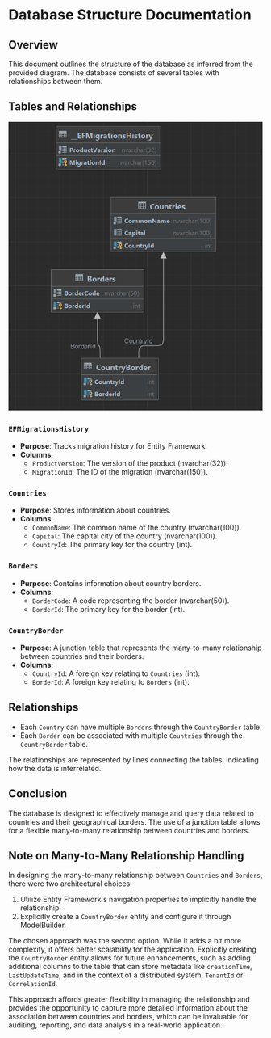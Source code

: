 
# Database Structure Documentation

## Overview

This document outlines the structure of the database as inferred from the provided diagram. The database consists of several tables with relationships between them.

## Tables and Relationships
![DatabaseDiagram.PNG](Images%2FDatabase%2FDatabaseDiagram.PNG)
### `EFMigrationsHistory`
- **Purpose**: Tracks migration history for Entity Framework.
- **Columns**:
  - `ProductVersion`: The version of the product (nvarchar(32)).
  - `MigrationId`: The ID of the migration (nvarchar(150)).

### `Countries`
- **Purpose**: Stores information about countries.
- **Columns**:
  - `CommonName`: The common name of the country (nvarchar(100)).
  - `Capital`: The capital city of the country (nvarchar(100)).
  - `CountryId`: The primary key for the country (int).

### `Borders`
- **Purpose**: Contains information about country borders.
- **Columns**:
  - `BorderCode`: A code representing the border (nvarchar(50)).
  - `BorderId`: The primary key for the border (int).

### `CountryBorder`
- **Purpose**: A junction table that represents the many-to-many relationship between countries and their borders.
- **Columns**:
  - `CountryId`: A foreign key relating to `Countries` (int).
  - `BorderId`: A foreign key relating to `Borders` (int).

## Relationships

- Each `Country` can have multiple `Borders` through the `CountryBorder` table.
- Each `Border` can be associated with multiple `Countries` through the `CountryBorder` table.

The relationships are represented by lines connecting the tables, indicating how the data is interrelated.

## Conclusion

The database is designed to effectively manage and query data related to countries and their geographical borders. The use of a junction table allows for a flexible many-to-many relationship between countries and borders.

## Note on Many-to-Many Relationship Handling

In designing the many-to-many relationship between `Countries` and `Borders`, there were two architectural choices:

1. Utilize Entity Framework's navigation properties to implicitly handle the relationship.
2. Explicitly create a `CountryBorder` entity and configure it through ModelBuilder.

The chosen approach was the second option. While it adds a bit more complexity, it offers better scalability for the application. Explicitly creating the `CountryBorder` entity allows for future enhancements, such as adding additional columns to the table that can store metadata like `creationTime`, `LastUpdateTime`, and in the context of a distributed system, `TenantId` or `CorrelationId`.

This approach affords greater flexibility in managing the relationship and provides the opportunity to capture more detailed information about the association between countries and borders, which can be invaluable for auditing, reporting, and data analysis in a real-world application.
